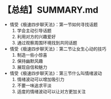 # 【总结】SUMMARY.md

-   情受《极速四步聊天法》：第一节如何寻找话题
    1.  学会主动引导话题
    2.  利用对方的兴趣爱好
    3.  通过观察周围环境找到共同话题
-   情受《极速四步聊天法》：第二节让女生心动的技巧
    1.  制造一些小惊喜
    2.  保持幽默风趣
    3.  展现自信和魅力
-   情受《极速四步聊天法》：第三节什么叫情绪波动
    1.  情绪波动可以增加吸引力
    2.  不要一味追求平淡
    3.  适度的情绪波动可以让对方更加关注